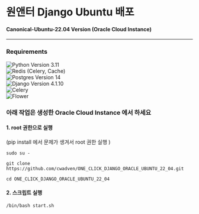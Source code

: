 # 원앤터 Django Ubuntu 배포

#### Canonical-Ubuntu-22.04 Version (Oracle Cloud Instance)

---

### Requirements

![Python](https://img.shields.io/badge/python-3670A0?style=for-the-badge&logo=python&logoColor=ffdd54) Version 3.11 <br>
![Redis](https://img.shields.io/badge/redis-%23DD0031.svg?style=for-the-badge&logo=redis&logoColor=white) (Celery, Cache) <br>
![Postgres](https://img.shields.io/badge/postgres-%23316192.svg?style=for-the-badge&logo=postgresql&logoColor=white) Version 14 <br>
![Django](https://img.shields.io/badge/django-%23092E20.svg?style=for-the-badge&logo=django&logoColor=white) Version 4.1.10 <br>
![Celery](https://img.shields.io/badge/celery-%23092E20.svg?style=for-the-badge&logo=celery&logoColor=white) <br>
![Flower](https://img.shields.io/badge/flower-%23092E20.svg?style=for-the-badge&logo=flower&logoColor=white) <br>

### 아래 작업은 생성한 Oracle Cloud Instance 에서 하세요

#### 1. root 권한으로 실행
(pip install 에서 문제가 생겨서 root 권한 실행 )

```
sudo su -

git clone https://github.com/cwadven/ONE_CLICK_DJANGO_ORACLE_UBUNTU_22_04.git

cd ONE_CLICK_DJANGO_ORACLE_UBUNTU_22_04
```

#### 2. 스크립트 실행

```
/bin/bash start.sh
```
